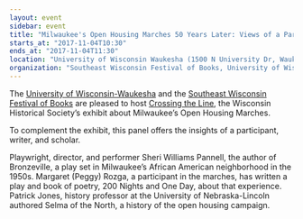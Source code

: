 ```yaml
---
layout: event
sidebar: event
title: "Milwaukee's Open Housing Marches 50 Years Later: Views of a Participant, Writer, and Scholar"
starts_at: "2017-11-04T10:30"
ends_at: "2017-11-04T11:30"
location: "University of Wisconsin Waukesha (1500 N University Dr, Waukesha, WI)"
organization: "Southeast Wisconsin Festival of Books, University of Wisconsin Waukesha"
---
```


The [University of Wisconsin-Waukesha](http://waukesha.uwc.edu) and the [Southeast Wisconsin Festival of Books](http://www.sewibookfest.com) are pleased to host [Crossing the Line](https://www.wisconsinhistory.org//Records/Article/CS15090), the Wisconsin Historical Society’s exhibit about Milwaukee’s Open Housing Marches. 

To complement the exhibit, this panel offers the insights of a participant, writer, and scholar.

Playwright, director, and performer Sheri Williams Pannell, the author of Bronzeville, a play set in Milwaukee’s African American neighborhood in the 1950s. Margaret (Peggy) Rozga, a participant in the marches, has written a play and book of poetry, 200 Nights and One Day, about that experience. Patrick Jones, history professor at the University of Nebraska-Lincoln authored Selma of the North, a history of the open housing campaign.
